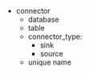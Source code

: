 
- connector
    - database
    - table
    - connector_type:
        - sink
        - source
    - unique name